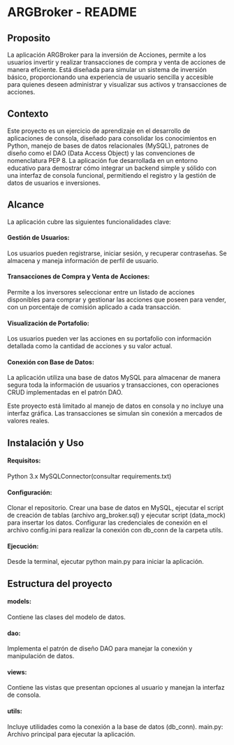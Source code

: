 
# ARGBroker - README

## Proposito

La aplicación ARGBroker para la inversión de Acciones, permite a los usuarios invertir y realizar transacciones de compra y venta de acciones de manera eficiente. Está diseñada para simular un sistema de inversión básico, proporcionando una experiencia de usuario sencilla y accesible para quienes deseen administrar y visualizar sus activos y transacciones de acciones.

## Contexto
Este proyecto es un ejercicio de aprendizaje en el desarrollo de aplicaciones de consola, diseñado para consolidar los conocimientos en Python, manejo de bases de datos relacionales (MySQL), patrones de diseño como el DAO (Data Access Object) y las convenciones de nomenclatura PEP 8. La aplicación fue desarrollada en un entorno educativo para demostrar cómo integrar un backend simple y sólido con una interfaz de consola funcional, permitiendo el registro y la gestión de datos de usuarios e inversiones.

## Alcance
La aplicación cubre las siguientes funcionalidades clave:

 #### Gestión de Usuarios:
  Los usuarios pueden registrarse, iniciar sesión, y recuperar contraseñas. Se almacena y maneja información de perfil de usuario.

 ####  Transacciones de Compra y Venta de Acciones:
  Permite a los inversores seleccionar entre un listado de acciones disponibles para comprar y gestionar las acciones que poseen para vender, con un porcentaje de comisión aplicado a cada transacción.

 #### Visualización de Portafolio: 
 Los usuarios pueden ver las acciones en su portafolio con información detallada como la cantidad de acciones y su valor actual.

 #### Conexión con Base de Datos: 
 La aplicación utiliza una base de datos MySQL para almacenar de manera segura toda la información de usuarios y transacciones, con operaciones CRUD implementadas en el patrón DAO.

Este proyecto está limitado al manejo de datos en consola y no incluye una interfaz gráfica. Las transacciones se simulan sin conexión a mercados de valores reales.

## Instalación y Uso 
#### Requisitos:

Python 3.x
MySQLConnector(consultar requirements.txt)
#### Configuración:

Clonar el repositorio.
Crear una base de datos en MySQL, ejecutar el script de creación de tablas (archivo arg_broker.sql) y ejecutar script (data_mock) para insertar los datos.
Configurar las credenciales de conexión en el archivo config.ini para realizar la conexión con db_conn de la carpeta utils.
#### Ejecución:

Desde la terminal, ejecutar python main.py para iniciar la aplicación.

## Estructura del proyecto
#### models: 
Contiene las clases del modelo de datos.
#### dao: 
Implementa el patrón de diseño DAO para manejar la conexión y manipulación de datos.
#### views: 
Contiene las vistas que presentan opciones al usuario y manejan la interfaz de consola.
#### utils: 
Incluye utilidades como la conexión a la base de datos (db_conn).
main.py: Archivo principal para ejecutar la aplicación.



